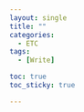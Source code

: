 ```yaml
---
layout: single
title: ""
categories:
  - ETC
tags:
  - [Write]

toc: true
toc_sticky: true

---
```


